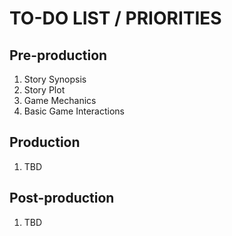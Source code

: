 # TO-DO LIST / PRIORITIES
## Pre-production
  1. Story Synopsis
  2. Story Plot
  3. Game Mechanics
  4. Basic Game Interactions

## Production
  1. TBD

## Post-production
  1. TBD
